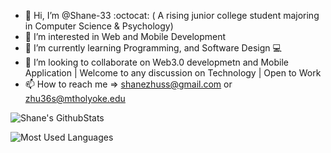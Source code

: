 - 👋 Hi, I’m @Shane-33 :octocat: ( A rising junior college student majoring in Computer Science & Psychology) 
- 👀 I’m interested in Web and Mobile Development
- 🌱 I’m currently learning Programming, and Software Design  💻
- 💞️ I’m looking to collaborate on Web3.0 developmetn and Mobile Application | Welcome to any discussion on Technology | Open to Work
- 📫 How to reach me => shanezhuss@gmail.com or zhu36s@mtholyoke.edu

<!---
Shane-33/Shane-33 is a ✨ special ✨ repository because its `README.md` (this file) appears on your GitHub profile.
You can click the Preview link to take a look at your changes.
--->

![Shane's GithubStats](https://github-readme-stats.vercel.app/api?username=Shane-33&show_icons=true&theme=dark&count_private=true)


![Most Used Languages](https://github-readme-stats.vercel.app/api/top-langs/?username=Shane-33&theme=dark&layout=compact)


